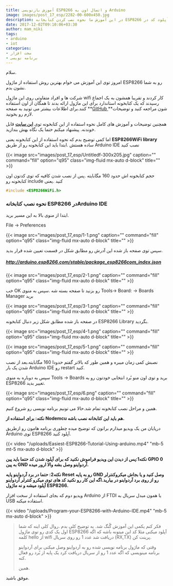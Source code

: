 ```yaml
---
title: آموزش بازنویسی ESP8266 و اتصال اون به Arduino
image: images/post_17_esp/2282-00-600x450.jpg
description: در این آموزش ما نحوه نصب کردن کتابخانه ESP8266 را بررسی میکنیم و سپس در قالب یک ویدیو آموزش آپلود کد در ESP8266 را به شما نشان خواهیم داد.
date: 2017-12-02T09:10:06+03:30
author: mam_niki
tags:
- arduino
- iot
categories:
- سخت افزار
- برنامه نویسی
---
```


سلام.

امروز توی این آموزش می خوام بهترین روش استفاده از ماژول ESP8266  رو به شما نشون بدم.

شرکت ها و افراد متفاوتی روی این ماژول wifi  کار کردند و تقریبا همشون به یک اجماع رسیدند که یک کتابخونه استاندارد برای این ماژول ارائه بدند تا همگان از اون استفاده کنند.برای اطلاعات بیشتر می تونید به صفحه **[GitHub ](https://github.com/esp8266/Arduino)**شون مراجعه کنید و توضیحات لازم رو بخونید.

همچنین توضیحات و آموزش های کامل نحوه استفاده از این کتابخونه توی **[این سایت](https://arduino-esp8266.readthedocs.io/en/latest/esp8266wifi/readme.html)** قابل خوندنه. پیشنهاد میکنم حتما یک نگاه بهش بندازید.

اما کمی توضیح بدم که نحوه استفاده از این کتابخونه یعنی **ESP8266WiFi library** ساده هستش .ابتدا باید این کتابخونه رو از طریق Arduino IDE نصب کنید

{{< image src="images/post_17_esp/Untitledf-300x205.jpg" caption="" command="fill" option="q95" class="img-fluid mx-auto d-block" title="" >}}

 حجم کتابخونه اش حدود 160 مگابایته .پس از نصب شدن کافیه که توی کدتون اون کتابخونه رو include کنید .یعنی

<!-- Crayon Syntax Highlighter v_2.7.2_beta -->

```ino
#include <ESP8266WiFi.h>
```

### **نحوه نصب کتابخانه ESP8266 درArduino IDE**

ابتدا از منوی بالا به این مسیر برید.

File → Preferences

{{< image src="images/post_17_esp/1-1.png" caption="" command="fill" option="q95" class="img-fluid mx-auto d-block" title="" >}}

سپس توی صفحه باز شده این آدرش رو مطابق شکل در قسمت تعیین شده قرار بدید.

##### **http://arduino.esp8266.com/stable/package_esp8266com_index.json**

{{< image src="images/post_17_esp/2-1.png" caption="" command="fill" option="q95" class="img-fluid mx-auto d-block" title="" >}}


خب OK رو بزنید تا صفحه بسته شه .سپس به منوی Tools→ Board: → Boards Manager برید

{{< image src="images/post_17_esp/3-1.png" caption="" command="fill" option="q95" class="img-fluid mx-auto d-block" title="" >}}

در صفحه باز شده مطابق شکل زیر دنبال کتابخونه ESP8266 Library بگردید.

{{< image src="images/post_17_esp/4-1.png" caption="" command="fill" option="q95" class="img-fluid mx-auto d-block" title="" >}}

{{< image src="images/post_17_esp/5-1.png" caption="" command="fill" option="q95" class="img-fluid mx-auto d-block" title="" >}}

نصبش کمی زمان میبره و همین طور که بالاتر گفتم حدودا 160 مگابایته.بعد از نصب شدن یک بار Arduino IDE رو restart کنید.

سپس به دوباره به منوی Tools → Boards برید و توی اون منو بُرد انتخابی خودتون رو به ESP8266 تغییر بدید.

{{< image src="images/post_17_esp/6.png" caption="" command="fill" option="q95" class="img-fluid mx-auto d-block" title="" >}}

همین و مراحل نصب کتابخونه تمام شد.حالا می تونیم برنامه نویسی رو شروع کنیم.

**نکته: برای استفاده از Nodemcu  هم باید این کتابخانه نصب باشه.**

درپایان من یک ویدیو میذارم براتون که توضیح میده چطوری برنامه هامون رو ازطریق Arduino توی ESP8266 آپلود کنید.


{{< video "/uploads/Easiest-ESP8266-Tutorial-Using-arduino.mp4" "mb-5 mt-5 mx-auto d-block" >}}

**نکته1:پس از دیدن این ویدیو فراموش نکنید که برای آپلود شدن کد حتما باید پین GPIO 0 به پین GND آردواینو وصل بشه والا ارور میده.**

**نکته2: حتما در برد آردواینو پایه Reset رو به پایه GND وصل کنید و یا بجاش میکروکنترلر رو از روی برد آردواینو در بیارید.اگه این کار رو نکنید کد های توی میکرو کنترلر آردواینو آپلود میشه و نه ماژول ESP8266.**

  ویدیو دوم که بجای استفاده از سخت افزار Arduino از FTDI یا همون مبدل سریال به USB استفاده میکنه.

{{< video "/uploads/Program-your-ESP8266-with-Arduino-IDE.mp4" "mb-5 mx-auto d-block" >}}

> فکر کنم یکمی این آموزش گُنگ شد. یه توضیح کلی بدم .روال کلی اینه که شما اول یک کدی رو توی ماژول ESP8266 آپلود میکنی مثلا کد این میتونه باشه که اگه کلمه hello  از wifi دریافت شد عدد 1 رو روی سریال (RX,TX) پرینت کن.
>
> وقتی که ماژول برنامه نویسی شده رو به آردواینو وصل میکنی برای آردواینو برنامه مینویسی که اگه عدد 1 رو از سریال دریافت کرد یک پایه از بُرد رو فعال کنه.
>
> همین.

موفق باشید.